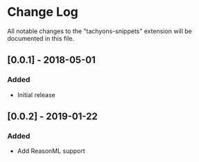# Change Log

All notable changes to the "tachyons-snippets" extension will be documented in this file.

## [0.0.1] - 2018-05-01

### Added

* Initial release

## [0.0.2] - 2019-01-22

### Added

* Add ReasonML support

